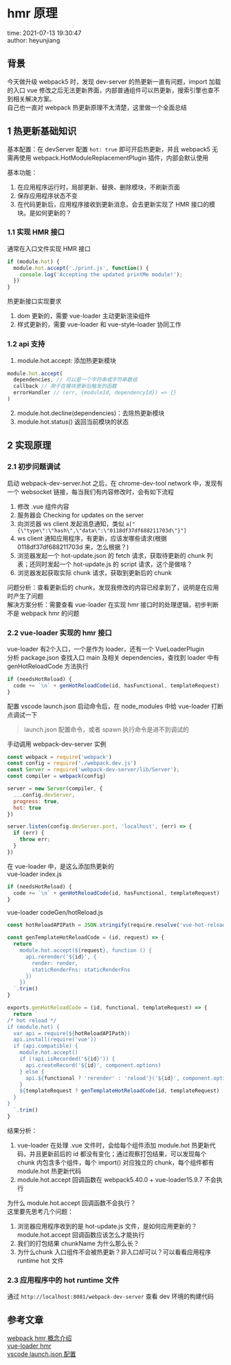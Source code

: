 # hmr 原理

time: 2021-07-13 19:30:47  
author: heyunjiang

## 背景

今天做升级 webpack5 时，发现 dev-server 的热更新一直有问题，import 加载的入口 vue 修改之后无法更新界面，内部普通组件可以热更新，搜索引擎也查不到相关解决方案。  
自己也一直对 webpack 热更新原理不太清楚，这里做一个全面总结

## 1 热更新基础知识

基本配置：在 devServer 配置 `hot: true` 即可开启热更新，并且 webpack5 无需再使用 webpack.HotModuleReplacementPlugin 插件，内部会默认使用

基本功能：  
1. 在应用程序运行时，局部更新、替换、删除模块，不刷新页面
2. 保存应用程序状态不变
3. 在代码更新后，应用程序接收到更新消息，会去更新实现了 HMR 接口的模块。是如何更新的？

### 1.1 实现 HMR 接口

通常在入口文件实现 HMR 接口  
```javascript
if (module.hot) {
  module.hot.accept('./print.js', function() {
    console.log('Accepting the updated printMe module!');
  })
}
```

热更新接口实现要求  
1. dom 更新的，需要 vue-loader 主动更新渲染组件
2. 样式更新的，需要 vue-loader 和 vue-style-loader 协同工作

### 1.2 api 支持

1. module.hot.accept: 添加热更新模块
```javascript
module.hot.accept(
  dependencies, // 可以是一个字符串或字符串数组
  callback // 用于在模块更新后触发的函数
  errorHandler // (err, {moduleId, dependencyId}) => {}
)
```
2. module.hot.decline(dependencies)：去除热更新模块
3. module.hot.status() 返回当前模块的状态

## 2 实现原理

### 2.1 初步问题调试

启动 webpack-dev-server.hot 之后，在 chrome-dev-tool network 中，发现有一个 websocket 链接，每当我们有内容修改时，会有如下流程  
1. 修改 .vue 组件内容
2. 服务器会 Checking for updates on the server
3. 向浏览器 ws client 发起消息通知，类似 `a["{\"type\":\"hash\",\"data\":\"0118df37df688211703d\"}"]`
4. ws client 通知应用程序，有更新，应该发哪些请求(根据 0118df37df688211703d 来，怎么根据？)
5. 浏览器发起一个 hot-update.json 的 fetch 请求，获取待更新的 chunk 列表；还同时发起一个 hot-update.js 的 script 请求，这个是做啥？
6. 浏览器发起获取实际 chunk 请求，获取到更新后的 chunk

问题分析：查看更新后的 chunk，发现我修改的内容已经拿到了，说明是在应用时产生了问题  
解决方案分析：需要查看 vue-loader 在实现 hmr 接口时的处理逻辑，初步判断不是 webpack hmr 的问题

### 2.2 vue-loader 实现的 hmr 接口

vue-loader 有2个入口，一个是作为 loader，还有一个 VueLoaderPlugin  
分析 package.json 查找入口 main 及相关 dependencies，查找到 loader 中有 genHotReloadCode 方法执行

```javascript
if (needsHotReload) {
  code += `\n` + genHotReloadCode(id, hasFunctional, templateRequest)
}
```

配置 vscode launch.json 启动命令后，在 node_modules 中给 vue-loader 打断点调试一下  
> launch.json 配置命令，或者 spawn 执行命令是进不到调试的

手动调用 webpack-dev-server 实例
```javascript
const webpack = require('webpack')
const config = require('./webpack.dev.js')
const Server = require('webpack-dev-server/lib/Server');
const compiler = webpack(config)

server = new Server(compiler, {
  ...config.devServer,
  progress: true,
  hot: true
})

server.listen(config.devServer.port, 'localhost', (err) => {
  if (err) {
    throw err;
  }
})
```

在 vue-loader 中，是这么添加热更新的  
vue-loader index.js
```javascript
if (needsHotReload) {
  code += `\n` + genHotReloadCode(id, hasFunctional, templateRequest)
}
```

vue-loader codeGen/hotReload.js
```javascript
const hotReloadAPIPath = JSON.stringify(require.resolve('vue-hot-reload-api'))

const genTemplateHotReloadCode = (id, request) => {
  return `
    module.hot.accept(${request}, function () {
      api.rerender('${id}', {
        render: render,
        staticRenderFns: staticRenderFns
      })
    })
  `.trim()
}

exports.genHotReloadCode = (id, functional, templateRequest) => {
  return `
/* hot reload */
if (module.hot) {
  var api = require(${hotReloadAPIPath})
  api.install(require('vue'))
  if (api.compatible) {
    module.hot.accept()
    if (!api.isRecorded('${id}')) {
      api.createRecord('${id}', component.options)
    } else {
      api.${functional ? 'rerender' : 'reload'}('${id}', component.options)
    }
    ${templateRequest ? genTemplateHotReloadCode(id, templateRequest) : ''}
  }
}
  `.trim()
}

```

结果分析：  
1. vue-loader 在处理 .vue 文件时，会给每个组件添加 module.hot 热更新代码，并且更新前后的 id 都没有变化；通过观察打包结果，可以发现每个 chunk 内包含多个组件，每个 import() 对应独立的 chunk，每个组件都有 module.hot 热更新代码
2. module.hot.accept 回调函数在 webpack5.40.0 + vue-loader15.9.7 不会执行

为什么 module.hot.accept 回调函数不会执行？  
这里要先思考几个问题：  
1. 浏览器应用程序收到的是 hot-update.js 文件，是如何应用更新的？module.hot.accept 回调函数应该怎么才能执行
2. 我们的打包结果 chunkName 为什么那么长？
3. 为什么chunk 入口组件不会被热更新？非入口却可以？可以看看应用程序 runtime hot 文件

### 2.3 应用程序中的 hot runtime 文件

通过 `http://localhost:8081/webpack-dev-server` 查看 dev 环境的构建代码

## 参考文章

[webpack hmr 概念介绍](https://webpack.docschina.org/concepts/hot-module-replacement/)  
[vue-loader hmr](https://vue-loader.vuejs.org/zh/guide/hot-reload.html#%E7%8A%B6%E6%80%81%E4%BF%9D%E7%95%99%E8%A7%84%E5%88%99)  
[vscode launch.json 配置](https://www.barretlee.com/blog/2019/03/18/debugging-in-vscode-tutorial/)

